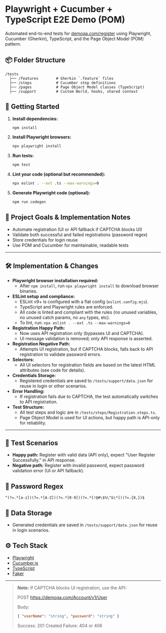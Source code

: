 # Playwright + Cucumber + TypeScript E2E Demo (POM)

Automated end-to-end tests for [demoqa.com/register](https://demoqa.com/register) using Playwright, Cucumber (Gherkin), TypeScript, and the Page Object Model (POM) pattern.

## 📦 Folder Structure

```
/tests
  ├── /features        # Gherkin `.feature` files
  ├── /steps           # Cucumber step definitions
  ├── /pages           # Page Object Model classes (TypeScript)
  ├── /support         # Custom World, hooks, shared context
```



## 🚀 Getting Started

1. **Install dependencies:**
   ```sh
   npm install
   ```

2. **Install Playwright browsers:**
   ```sh
   npx playwright install
   ```

3. **Run tests:**
   ```sh
   npm test
   ```


4. **Lint your code (optional but recommended):**
   ```sh
   npx eslint . --ext .ts --max-warnings=0
   ```

5. **Generate Playwright code (optional):**
   ```sh
   npm run codegen
   ```


## 📝 Project Goals & Implementation Notes
- Automate registration (UI or API fallback if CAPTCHA blocks UI)
- Validate both successful and failed registrations (password regex)
- Store credentials for login reuse
- Use POM and Cucumber for maintainable, readable tests

---


## 🛠️ Implementation & Changes

- **Playwright browser installation required:**
  - After `npm install`, run `npx playwright install` to download browser binaries.
- **ESLint setup and compliance:**
  - ESLint v9+ is configured with a flat config (`eslint.config.mjs`).
  - TypeScript and Playwright rules are enforced.
  - All code is linted and compliant with the rules (no unused variables, no unused catch params, no `any` types, etc).
  - To lint, run: `npx eslint . --ext .ts --max-warnings=0`
- **Registration Happy Path:**
  - Now uses API registration only (bypasses UI and CAPTCHA).
  - UI message validation is removed; only API response is asserted.
- **Registration Negative Path:**
  - Attempts UI registration, but if CAPTCHA blocks, falls back to API registration to validate password errors.
- **Selectors:**
  - All UI selectors for registration fields are based on the latest HTML attributes (see code for details).
- **Credentials Storage:**
  - Registered credentials are saved to `/tests/support/data.json` for reuse in login or other scenarios.
- **Error Handling:**
  - If registration fails due to CAPTCHA, the test automatically switches to API registration.
- **Test Structure:**
  - All test steps and logic are in `/tests/steps/Registration.steps.ts`.
  - Page Object Model is used for UI actions, but happy path is API-only for reliability.

---


## 🧪 Test Scenarios
- **Happy path:** Register with valid data (API only), expect "User Register Successfully." in API response.
- **Negative path:** Register with invalid password, expect password validation error (UI or API fallback).

## 🔐 Password Regex
```
^(?=.*[a-z])(?=.*[A-Z])(?=.*[0-9])(?=.*[!@#\$%\^&\*])(?=.{8,})$
```

## 📁 Data Storage
- Generated credentials are saved in `/tests/support/data.json` for reuse in login scenarios.

## ⚙️ Tech Stack
- [Playwright](https://playwright.dev/)
- [Cucumber.js](https://github.com/cucumber/cucumber-js)
- [TypeScript](https://www.typescriptlang.org/)
- [Faker](https://fakerjs.dev/)

---

> **Note:** If CAPTCHA blocks UI registration, use the API:
> 
> POST https://demoqa.com/Account/v1/User
> 
> Body:
> ```json
> { "userName": "string", "password": "string" }
> ```
> 
> Success: 201 Created
> Failure: 404 or 406
